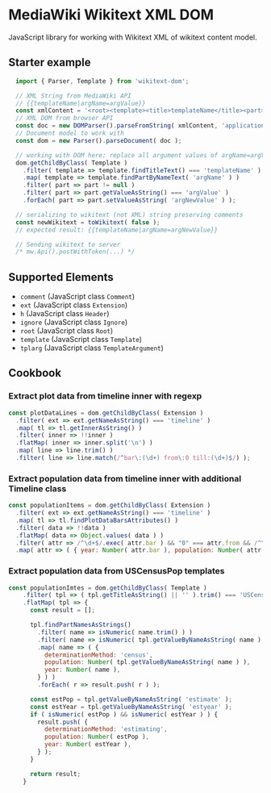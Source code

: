 # MediaWiki Wikitext XML DOM

JavaScript library for working with Wikitext XML of wikitext content model.

## Starter example

```js
  import { Parser, Template } from 'wikitext-dom';

  // XML String from MediaWiki API
  // {{templateName|argName=argValue}}
  const xmlContent = '<root><template><title>templateName</title><part><name>argName</name><equals>=</equals><value>argValue</value></part></template></root>';
  // XML DOM from browser API
  const doc = new DOMParser().parseFromString( xmlContent, 'application/xml' );
  // Document model to work with
  const dom = new Parser().parseDocument( doc );

  // working with DOM here: replace all argument values of argName=argValue to argNewValue
  dom.getChildByClass( Template )
    .filter( template => template.findTitleText() === 'templateName' )
    .map( template => template.findPartByNameText( 'argName' ) )
    .filter( part => part != null )
    .filter( part => part.getValueAsString() === 'argValue' )
    .forEach( part => part.setValueAsString( 'argNewValue' ) );

  // serializing to wikitext (not XML) string preserving comments
  const newWikitext = toWikitext( false );
  // expected result: {{templateName|argName=argNewValue}}

  // Sending wikitext to server
  /* mw.Api().postWithToken(...) */
```

## Supported Elements
* ```comment``` (JavaScript class ```Comment```)
* ```ext``` (JavaScript class ```Extension```)
* ```h``` (JavaScript class ```Header```)
* ```ignore``` (JavaScript class ```Ignore```)
* ```root``` (JavaScript class ```Root```)
* ```template``` (JavaScript class ```Template```)
* ```tplarg``` (JavaScript class ```TemplateArgument```)

## Cookbook

### Extract plot data from timeline inner with regexp
```js
const plotDataLines = dom.getChildByClass( Extension )
  .filter( ext => ext.getNameAsString() === 'timeline' )
  .map( tl => tl.getInnerAsString() )
  .filter( inner => !!inner )
  .flatMap( inner => inner.split('\n') )
  .map( line => line.trim() )
  .filter( line => line.match(/^bar\:(\d+) from\:0 till:(\d+)$/) );
```

### Extract population data from timeline inner with additional Timeline class
```js
const populationItems = dom.getChildByClass( Extension )
  .filter( ext => ext.getNameAsString() === 'timeline' )
  .map( tl => tl.findPlotDataBarsAttributes() )
  .filter( data => !!data )
  .flatMap( data => Object.values( data ) )
  .filter( attr => /^\d+$/.exec( attr.bar ) && "0" === attr.from && /^\d+$/.exec( attr.till ) )
  .map( attr => ( { year: Number( attr.bar ), population: Number( attr.till ) } ) );
```

### Extract population data from USCensusPop templates
```js
const populationImtes = dom.getChildByClass( Template )
    .filter( tpl => ( tpl.getTitleAsString() || '' ).trim() === 'USCensusPop' )
    .flatMap( tpl => {
      const result = [];

      tpl.findPartNamesAsStrings()
        .filter( name => isNumeric( name.trim() ) )
        .filter( name => isNumeric( tpl.getValueByNameAsString( name ) ) )
        .map( name => ( {
          determinationMethod: 'census',
          population: Number( tpl.getValueByNameAsString( name ) ),
          year: Number( name ),
        } ) )
        .forEach( r => result.push( r ) );

      const estPop = tpl.getValueByNameAsString( 'estimate' );
      const estYear = tpl.getValueByNameAsString( 'estyear' );
      if ( isNumeric( estPop ) && isNumeric( estYear ) ) {
        result.push( {
          determinationMethod: 'estimating',
          population: Number( estPop ),
          year: Number( estYear ),
        } );
      }

      return result;
    }
```
